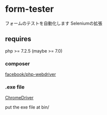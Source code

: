 # form-tester
フォームのテストを自動化します
Seleniumの拡張

## requires
php >= 7.2.5 (maybe >= 7.0)

### composer
[facebook/php-webdriver](https://github.com/facebook/php-webdriver)
### .exe file
[ChromeDriver](https://sites.google.com/a/chromium.org/chromedriver/downloads)

put the exe file at bin/